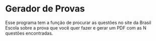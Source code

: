 # Gerador de Provas

Esse programa tem a função de procurar as questões no site da Brasil Escola sobre a prova que você quer fazer e gerar um PDF com as N questões encontradas.
